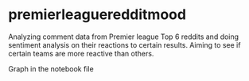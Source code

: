 # premierleagueredditmood
Analyzing comment data from Premier league Top 6 reddits and doing sentiment analysis on their reactions to certain results. Aiming to see if certain teams are more reactive than others.

Graph in the notebook file
